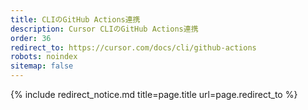 ```yaml
---
title: CLIのGitHub Actions連携
description: Cursor CLIのGitHub Actions連携
order: 36
redirect_to: https://cursor.com/docs/cli/github-actions
robots: noindex
sitemap: false
---
```


{% include redirect_notice.md title=page.title url=page.redirect_to %}
